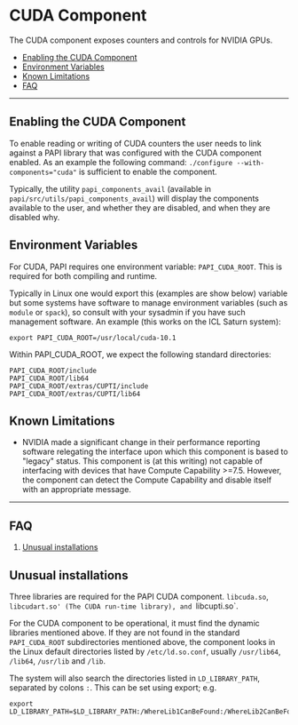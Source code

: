 # CUDA Component

The CUDA component exposes counters and controls for NVIDIA GPUs.

* [Enabling the CUDA Component](#markdown-header-enabling-the-cuda-component)
* [Environment Variables](#markdown-header-environment-variables)
* [Known Limitations](#markdown-header-known-limitations)
* [FAQ](#markdown-header-faq)
***
## Enabling the CUDA Component

To enable reading or writing of CUDA counters the user needs to link against a
PAPI library that was configured with the CUDA component enabled.  As an
example the following command: `./configure --with-components="cuda"` is
sufficient to enable the component.

Typically, the utility `papi_components_avail` (available in
`papi/src/utils/papi_components_avail`) will display the components available
to the user, and whether they are disabled, and when they are disabled why.

## Environment Variables

For CUDA, PAPI requires one environment variable: `PAPI_CUDA_ROOT`. This is
required for both compiling and runtime. 

Typically in Linux one would export this (examples are show below) variable but
some systems have software to manage environment variables (such as `module` or
`spack`), so consult with your sysadmin if you have such management software.
An example (this works on the ICL Saturn system):

    export PAPI_CUDA_ROOT=/usr/local/cuda-10.1

Within PAPI_CUDA_ROOT, we expect the following standard directories:

    PAPI_CUDA_ROOT/include
    PAPI_CUDA_ROOT/lib64
    PAPI_CUDA_ROOT/extras/CUPTI/include
    PAPI_CUDA_ROOT/extras/CUPTI/lib64

## Known Limitations

* NVIDIA made a significant change in their performance reporting software 
relegating the interface upon which this component is based to "legacy" status.
This component is (at this writing) not capable of interfacing with devices
that have Compute Capability >=7.5. However, the component can detect the
Compute Capability and disable itself with an appropriate message.
***

## FAQ

1. [Unusual installations](#markdown-header-unusual-installations)

## Unusual installations
Three libraries are required for the PAPI CUDA component. `libcuda.so`,
`libcudart.so' (The CUDA run-time library), and `libcupti.so`.  

For the CUDA component to be operational, it must find the dynamic libraries
mentioned above. If they are not found in the standard `PAPI_CUDA_ROOT`
subdirectories mentioned above, the component looks in the Linux default
directories listed by `/etc/ld.so.conf`, usually `/usr/lib64`, `/lib64`,
`/usr/lib` and `/lib`. 

The system will also search the directories listed in `LD_LIBRARY_PATH`,
separated by colons `:`. This can be set using export; e.g. 

    export LD_LIBRARY_PATH=$LD_LIBRARY_PATH:/WhereLib1CanBeFound:/WhereLib2CanBeFound
